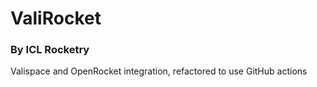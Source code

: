 # ValiRocket
### By ICL Rocketry

Valispace and OpenRocket integration, refactored to use GitHub actions

